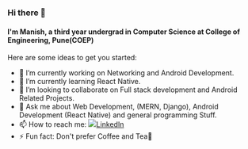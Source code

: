 ### Hi there 👋  

#### I'm Manish, a third year undergrad in Computer Science at College of Engineering, Pune(COEP)


Here are some ideas to get you started:

- 🔭 I’m currently working on Networking and Android Development.
- 🌱 I’m currently learning React Native.
- 👯 I’m looking to collaborate on Full stack development and Android Related Projects.
- 💬 Ask me about Web Development, (MERN, Django), Android Development (React Native) and general programming Stuff.
- 📫 How to reach me: <a href="https://www.linkedin.com/in/manish-arora-77b96a178/" target="_blank"><img src="https://i.stack.imgur.com/gVE0j.png">LinkedIn</img></a>
&nbsp;
- ⚡ Fun fact: Don't prefer Coffee and Tea🤭

